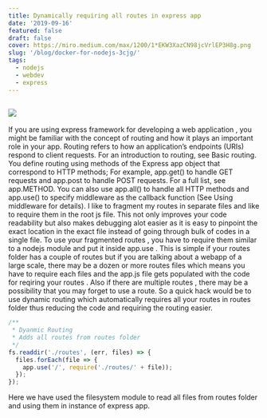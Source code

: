 ```yaml
---
title: Dynamically requiring all routes in express app
date: '2019-09-16'
featured: false
draft: false
cover: https://miro.medium.com/max/1200/1*EKW3XazCN98jcVrlEP3H8g.png
slug: '/blog/docker-for-nodejs-3cjg/'
tags:
  - nodejs
  - webdev
  - express
---
```


## ![](https://miro.medium.com/max/1200/1*EKW3XazCN98jcVrlEP3H8g.png)

If you are using express framework for developing a web application , you might be familiar with the concept of routing and how it plays an important role in your app. Routing refers to how an application’s endpoints (URIs) respond to client requests. For an introduction to routing, see Basic routing.
You define routing using methods of the Express app object that correspond to HTTP methods;
For example, app.get() to handle GET requests and app.post to handle POST requests. For a full list, see app.METHOD. You can also use app.all() to handle all HTTP methods and app.use() to specify middleware as the callback function (See Using middleware for details).
I like to fragment my routes in separate files and like to require them in the root js file. This not only improves your code readability but also makes debugging alot easier as it is easy to pinpoint the exact location in the exact file instead of going through bulk of codes in a single file.
To use your fragmented routes , you have to require them similar to a nodejs module and put it inside app.use . This is simple if your routes folder has a couple of routes but if you are talking about a webapp of a large scale, there may be a dozen or more routes files which means you have to require each files and the app.js file gets populated with the code for reqiring your routes .
Also if there are multiple routes , there may be a possibility that you may forget to use a route.
So a quick hack would be to use dynamic routing which automatically requires all your routes in routes folder thus reducing the code and
requiring the routing easier.

```javascript
/**
 * Dyanmic Routing
 * Adds all routes from routes folder
 */
fs.readdir('./routes', (err, files) => {
  files.forEach(file => {
    app.use('/', require('./routes/' + file));
  });
});
```

Here we have used the filesystem module to read all files from routes folder and using them in instance of express app.
